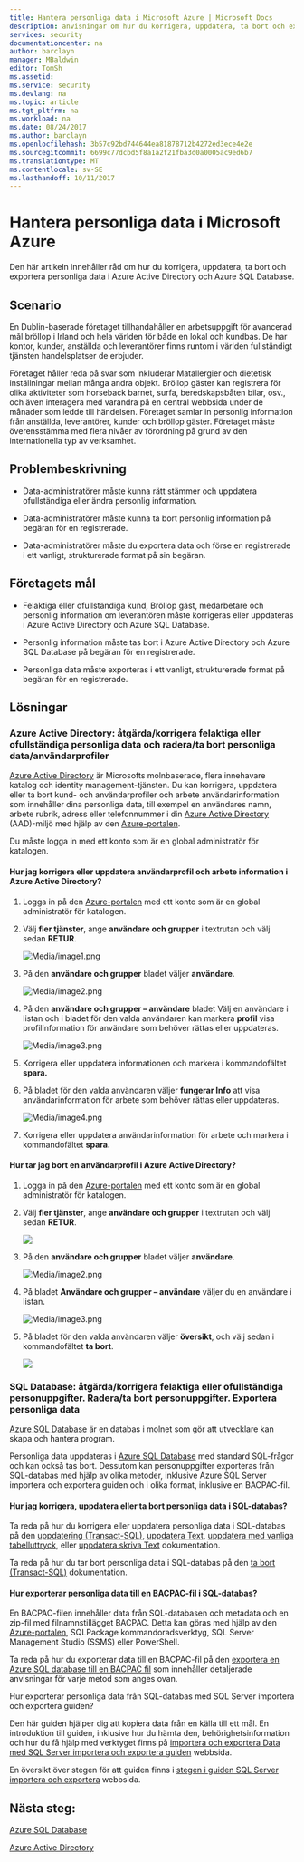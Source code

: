 ```yaml
---
title: Hantera personliga data i Microsoft Azure | Microsoft Docs
description: anvisningar om hur du korrigera, uppdatera, ta bort och exportera personliga data i Azure Active Directory och Azure SQL Database
services: security
documentationcenter: na
author: barclayn
manager: MBaldwin
editor: TomSh
ms.assetid: 
ms.service: security
ms.devlang: na
ms.topic: article
ms.tgt_pltfrm: na
ms.workload: na
ms.date: 08/24/2017
ms.author: barclayn
ms.openlocfilehash: 3b57c92bd744644ea81878712b4272ed3ece4e2e
ms.sourcegitcommit: 6699c77dcbd5f8a1a2f21fba3d0a0005ac9ed6b7
ms.translationtype: MT
ms.contentlocale: sv-SE
ms.lasthandoff: 10/11/2017
---
```

# <a name="manage-personal-data-in-microsoft-azure"></a>Hantera personliga data i Microsoft Azure

Den här artikeln innehåller råd om hur du korrigera, uppdatera, ta bort och exportera personliga data i Azure Active Directory och Azure SQL Database.

## <a name="scenario"></a>Scenario

En Dublin-baserade företaget tillhandahåller en arbetsuppgift för avancerad mål bröllop i Irland och hela världen för både en lokal och kundbas. De har kontor, kunder, anställda och leverantörer finns runtom i världen fullständigt tjänsten handelsplatser de erbjuder.

Företaget håller reda på svar som inkluderar Matallergier och dietetisk inställningar mellan många andra objekt. Bröllop gäster kan registrera för olika aktiviteter som horseback barnet, surfa, beredskapsbåten bilar, osv., och även interagera med varandra på en central webbsida under de månader som ledde till händelsen. Företaget samlar in personlig information från anställda, leverantörer, kunder och bröllop gäster. Företaget måste överensstämma med flera nivåer av förordning på grund av den internationella typ av verksamhet.

## <a name="problem-statement"></a>Problembeskrivning

- Data-administratörer måste kunna rätt stämmer och uppdatera ofullständiga eller ändra personlig information.

- Data-administratörer måste kunna ta bort personlig information på begäran för en registrerade.

- Data-administratörer måste du exportera data och förse en registrerade i ett vanligt, strukturerade format på sin begäran.

## <a name="company-goals"></a>Företagets mål

- Felaktiga eller ofullständiga kund, Bröllop gäst, medarbetare och personlig information om leverantören måste korrigeras eller uppdateras i Azure Active Directory och Azure SQL Database.

- Personlig information måste tas bort i Azure Active Directory och Azure SQL Database på begäran för en registrerade.

- Personliga data måste exporteras i ett vanligt, strukturerade format på begäran för en registrerade.

## <a name="solutions"></a>Lösningar

### <a name="azure-active-directory-rectifycorrect-inaccurate-or-incomplete-personal-data-and-erasedelete-personal-datauser-profiles"></a>Azure Active Directory: åtgärda/korrigera felaktiga eller ofullständiga personliga data och radera/ta bort personliga data/användarprofiler

[Azure Active Directory](https://azure.microsoft.com/services/active-directory/) är Microsofts molnbaserade, flera innehavare katalog och identity management-tjänsten.
Du kan korrigera, uppdatera eller ta bort kund- och användarprofiler och arbete användarinformation som innehåller dina personliga data, till exempel en användares namn, arbete rubrik, adress eller telefonnummer i din [Azure Active Directory](https://azure.microsoft.com/services/active-directory/) (AAD)-miljö med hjälp av den [Azure-portalen](https://portal.azure.com/).

Du måste logga in med ett konto som är en global administratör för katalogen.

#### <a name="how-do-i-correct-or-update-user-profile-and-work-information-in-azure-active-directory"></a>Hur jag korrigera eller uppdatera användarprofil och arbete information i Azure Active Directory?

1. Logga in på den [Azure-portalen](https://portal.azure.com) med ett konto som är en global administratör för katalogen.

2. Välj **fler tjänster**, ange **användare och grupper** i textrutan och välj sedan **RETUR**.

    ![Media/image1.png](media/manage-personal-data-azure/image001.png)

3. På den **användare och grupper** bladet väljer **användare**.

    ![Media/image2.png](media/manage-personal-data-azure/image003.png)

4. På den **användare och grupper – användare** bladet Välj en användare i listan och i bladet för den valda användaren kan markera **profil** visa profilinformation för användare som behöver rättas eller uppdateras.

    ![Media/image3.png](media/manage-personal-data-azure/image005.png)

5. Korrigera eller uppdatera informationen och markera i kommandofältet **spara.**

6.  På bladet för den valda användaren väljer **fungerar Info** att visa användarinformation för arbete som behöver rättas eller uppdateras.

    ![Media/image4.png](media/manage-personal-data-azure/image007.png)

7. Korrigera eller uppdatera användarinformation för arbete och markera i kommandofältet **spara.**

#### <a name="how-do-i-delete-a-user-profile-in-azure-active-directory"></a>Hur tar jag bort en användarprofil i Azure Active Directory?

1. Logga in på den [Azure-portalen](https://portal.azure.com) med ett konto som är en global administratör för katalogen.

2. Välj **fler tjänster**, ange **användare och grupper** i textrutan och välj sedan **RETUR**.

    ![](media/manage-personal-data-azure/image001.png)

3. På den **användare och grupper** bladet väljer **användare**.

    ![Media/image2.png](media/manage-personal-data-azure/image003.png)

4. På bladet **Användare och grupper – användare** väljer du en användare i listan.

    ![Media/image3.png](media/manage-personal-data-azure/image007.png)

5. På bladet för den valda användaren väljer **översikt**, och välj sedan i kommandofältet **ta bort**.

    ![](media/manage-personal-data-azure/image013.png)

### <a name="sql-database-rectifycorrect-inaccurate-or-incomplete-personal-data-erasedelete-personal-data-export-personal-data"></a>SQL Database: åtgärda/korrigera felaktiga eller ofullständiga personuppgifter. Radera/ta bort personuppgifter. Exportera personliga data 

[Azure SQL Database](https://azure.microsoft.com/services/sql-database/?v=16.50) är en databas i molnet som gör att utvecklare kan skapa och hantera program.

Personliga data uppdateras i [Azure SQL Database](https://azure.microsoft.com/services/sql-database/?v=16.50) med standard SQL-frågor och kan också tas bort. Dessutom kan personuppgifter exporteras från SQL-databas med hjälp av olika metoder, inklusive Azure SQL Server importera och exportera guiden och i olika format, inklusive en BACPAC-fil.

#### <a name="how-do-i-correct-update-or-erase-personal-data-in-sql-database"></a>Hur jag korrigera, uppdatera eller ta bort personliga data i SQL-databas?

Ta reda på hur du korrigera eller uppdatera personliga data i SQL-databas på den [uppdatering (Transact-SQL)](https://docs.microsoft.com/sql/t-sql/queries/update-transact-sql), [uppdatera Text](https://docs.microsoft.com/sql/t-sql/queries/updatetext-transact-sql), [uppdatera med vanliga tabelluttryck](https://docs.microsoft.com/sql/t-sql/queries/with-common-table-expression-transact-sql), eller [uppdatera skriva Text](https://docs.microsoft.com/sql/t-sql/queries/writetext-transact-sql) dokumentation.

Ta reda på hur du tar bort personliga data i SQL-databas på den [ta bort (Transact-SQL)](https://docs.microsoft.com/sql/t-sql/statements/delete-transact-sql) dokumentation.

#### <a name="how-do-i-export-personal-data-to-a-bacpac-file-in-sql-database"></a>Hur exporterar personliga data till en BACPAC-fil i SQL-databas?

En BACPAC-filen innehåller data från SQL-databasen och metadata och en zip-fil med filnamnstillägget BACPAC. Detta kan göras med hjälp av den [Azure-portalen](https://portal.azure.com/), SQLPackage kommandoradsverktyg, SQL Server Management Studio (SSMS) eller PowerShell.

Ta reda på hur du exporterar data till en BACPAC-fil på den [exportera en Azure SQL database till en BACPAC fil](https://docs.microsoft.com/azure/sql-database/sql-database-export) som innehåller detaljerade anvisningar för varje metod som anges ovan.

Hur exporterar personliga data från SQL-databas med SQL Server importera och exportera guiden?

Den här guiden hjälper dig att kopiera data från en källa till ett mål. En introduktion till guiden, inklusive hur du hämta den, behörighetsinformation och hur du få hjälp med verktyget finns på [importera och exportera Data med SQL Server importera och exportera guiden](https://docs.microsoft.com/sql/integration-services/import-export-data/import-and-export-data-with-the-sql-server-import-and-export-wizard) webbsida.

En översikt över stegen för att guiden finns i [stegen i guiden SQL Server importera och exportera](https://docs.microsoft.com/sql/integration-services/import-export-data/steps-in-the-sql-server-import-and-export-wizard) webbsida.

## <a name="next-steps"></a>Nästa steg:

[Azure SQL Database](https://azure.microsoft.com/services/sql-database/?v=16.50) 

[Azure Active Directory](https://azure.microsoft.com/services/active-directory/)

